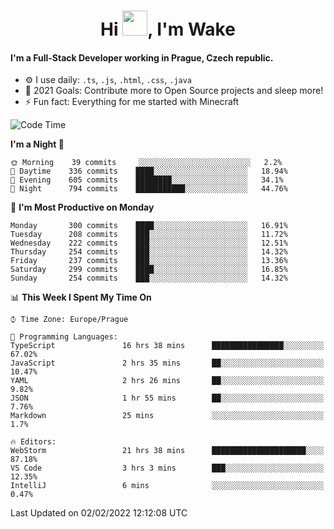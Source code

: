 <h1 align="center">Hi <img src="https://raw.githubusercontent.com/MrWakeCZ/MrWakeCZ/master/Hi.gif" width="40px" />, I'm Wake</h1>

#### I'm a Full-Stack Developer working in Prague, Czech republic.
- ⚙️ I use daily: `.ts`, `.js`, `.html`, `.css`, `.java`
- 🥅 2021 Goals: Contribute more to Open Source projects and sleep more!
- ⚡ Fun fact: Everything for me started with Minecraft

<!--START_SECTION:waka-->
![Code Time](http://img.shields.io/badge/Code%20Time-2%2C109%20hrs%2042%20mins-blue)

**I'm a Night 🦉** 

```text
🌞 Morning    39 commits     ░░░░░░░░░░░░░░░░░░░░░░░░░   2.2% 
🌆 Daytime    336 commits    ████░░░░░░░░░░░░░░░░░░░░░   18.94% 
🌃 Evening    605 commits    ████████░░░░░░░░░░░░░░░░░   34.1% 
🌙 Night      794 commits    ███████████░░░░░░░░░░░░░░   44.76%

```
📅 **I'm Most Productive on Monday** 

```text
Monday       300 commits    ████░░░░░░░░░░░░░░░░░░░░░   16.91% 
Tuesday      208 commits    ███░░░░░░░░░░░░░░░░░░░░░░   11.72% 
Wednesday    222 commits    ███░░░░░░░░░░░░░░░░░░░░░░   12.51% 
Thursday     254 commits    ███░░░░░░░░░░░░░░░░░░░░░░   14.32% 
Friday       237 commits    ███░░░░░░░░░░░░░░░░░░░░░░   13.36% 
Saturday     299 commits    ████░░░░░░░░░░░░░░░░░░░░░   16.85% 
Sunday       254 commits    ███░░░░░░░░░░░░░░░░░░░░░░   14.32%

```


📊 **This Week I Spent My Time On** 

```text
⌚︎ Time Zone: Europe/Prague

💬 Programming Languages: 
TypeScript               16 hrs 38 mins      ████████████████░░░░░░░░░   67.02% 
JavaScript               2 hrs 35 mins       ██░░░░░░░░░░░░░░░░░░░░░░░   10.47% 
YAML                     2 hrs 26 mins       ██░░░░░░░░░░░░░░░░░░░░░░░   9.82% 
JSON                     1 hr 55 mins        ██░░░░░░░░░░░░░░░░░░░░░░░   7.76% 
Markdown                 25 mins             ░░░░░░░░░░░░░░░░░░░░░░░░░   1.7%

🔥 Editors: 
WebStorm                 21 hrs 38 mins      █████████████████████░░░░   87.18% 
VS Code                  3 hrs 3 mins        ███░░░░░░░░░░░░░░░░░░░░░░   12.35% 
IntelliJ                 6 mins              ░░░░░░░░░░░░░░░░░░░░░░░░░   0.47%

```


 Last Updated on 02/02/2022 12:12:08 UTC
<!--END_SECTION:waka-->

